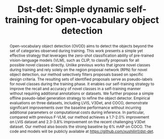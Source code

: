 ---
# Documentation: https://wowchemy.com/docs/managing-content/

title: "Dst-det: Simple dynamic self-training for open-vocabulary object detection"
authors: [Shilin Xu, Xiangtai Li, Size Wu, Wenwei Zhang, Yining Li, Guangliang Cheng, Yunhai Tong, Kai Chen, Chen Change Loy]
date:
doi: ""

# Schedule page publish date (NOT publication's date).
publishDate:

# Publication type.
# Legend: 0 = Uncategorized; 1 = Conference paper; 2 = Journal article;
# 3 = Preprint / Working Paper; 4 = Report; 5 = Book; 6 = Book section;
# 7 = Thesis; 8 = Patent
publication_types: ["3"]

# Publication name and optional abbreviated publication name.
publication: "In *arXiv preprint arXiv:2310.01393*"
publication_short: "*arXiv, 2023*"

abstract: "Open-vocabulary object detection (OVOD) aims to detect the objects beyond the set of categories observed during training. This work presents a simple yet effective strategy that leverages the zero-shot classification ability of pre-trained vision-language models (VLM), such as CLIP, to classify proposals for all possible novel classes directly. Unlike previous works that ignore novel classes during training and rely solely on the region proposal network (RPN) for novel object detection, our method selectively filters proposals based on specific design criteria. The resulting sets of identified proposals serve as pseudo-labels for novel classes during the training phase. It enables our self-training strategy to improve the recall and accuracy of novel classes in a self-training manner without requiring additional annotations or datasets. We further propose a simple offline pseudo-label generation strategy to refine the object detector. Empirical evaluations on three datasets, including LVIS, V3Det, and COCO, demonstrate significant improvements over the baseline performance without incurring additional parameters or computational costs during inference. In particular, compared with previous F-VLM, our method achieves a 1.7-2.0% improvement on LVIS dataset and 2.3-3.8% improvement on the recent challenging V3Det dataset. Our method also boosts the strong baseline by 6% mAP on COCO. The code and models will be publicly available at https://github.com/xushilin1/dst-det."

# Summary. An optional shortened abstract.
summary: ""

tags: []
categories: []
featured: true

# Custom links (optional).
#   Uncomment and edit lines below to show custom links.
links:
- name: PDF
  url: https://arxiv.org/pdf/2310.01393.pdf
  icon_pack: fas
  icon: file-pdf
  
- name: Code
  url: https://github.com/xushilin1/dst-det
  icon_pack: fab
  icon: github

url_pdf: 
url_code: 
url_dataset:
url_poster:
url_project:
url_slides:
url_source: 
url_video:

# Featured image
# To use, add an image named `featured.jpg/png` to your page's folder. 
# Focal points: Smart, Center, TopLeft, Top, TopRight, Left, Right, BottomLeft, Bottom, BottomRight.
image:
  caption: ""
  focal_point: ""
  preview_only: false

# Associated Projects (optional).
#   Associate this publication with one or more of your projects.
#   Simply enter your project's folder or file name without extension.
#   E.g. `internal-project` references `content/project/internal-project/index.md`.
#   Otherwise, set `projects: []`.
projects: []

# Slides (optional).
#   Associate this publication with Markdown slides.
#   Simply enter your slide deck's filename without extension.
#   E.g. `slides: "example"` references `content/slides/example/index.md`.
#   Otherwise, set `slides: ""`.
slides: ""
---